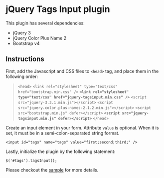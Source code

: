 # jQuery Tags Input plugin

This plugin has several dependencies:
- jQuery 3
- jQuery Color Plus Name 2
- Bootstrap v4


## Instructions

First, add the Javascript and CSS files to `<head>` tag, and place them in the following order:
> `<head>`
>	`<link rel="stylesheet" type="text/css" href="bootstrap.min.css" />`
> **`<link rel="stylesheet" type="text/css" href="jquery-tagsinput.min.css" />`**
> `<script src="jquery-3.3.1.min.js"></script>`
> `<script src="jquery.color.plus-names-2.1.2.min.js"></script>`
> `<script src="bootstrap.min.js" defer></script>`
> **`<script src="jquery-tagsinput.min.js" defer></script>`**
> `</head>`	

Create an input element in your form. Attribute `value` is optional. When it is set, it must be in a semi-colon-separated string format.

	<input id="tags" name="tags" value="first;second;third;" />

Lastly, initialize the plugin by the following statement:

	$('#tags').tagsInput();


Please checkout the [sample](sample/demo.html) for more details.


